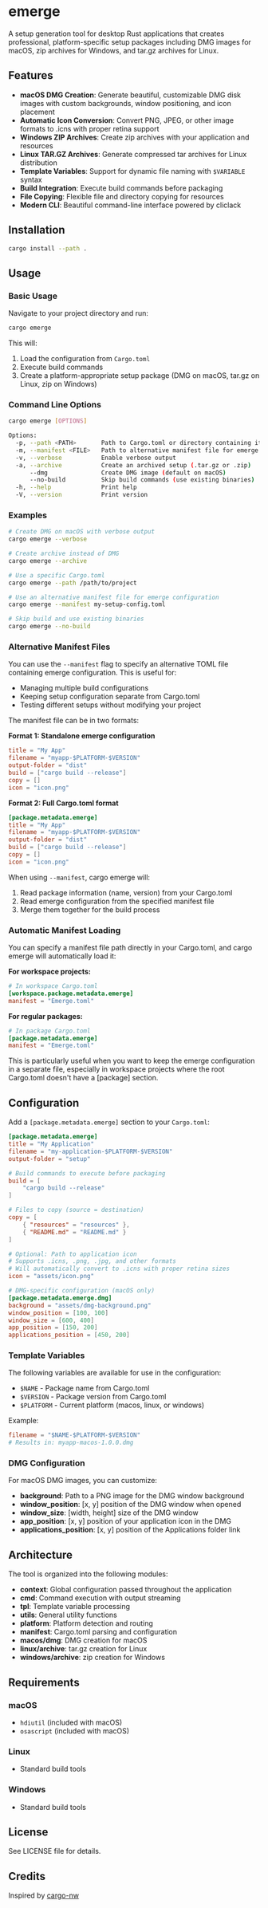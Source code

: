 # emerge

A setup generation tool for desktop Rust applications that creates professional, platform-specific setup packages including DMG images for macOS, zip archives for Windows, and tar.gz archives for Linux.

## Features

- **macOS DMG Creation**: Generate beautiful, customizable DMG disk images with custom backgrounds, window positioning, and icon placement
- **Automatic Icon Conversion**: Convert PNG, JPEG, or other image formats to .icns with proper retina support
- **Windows ZIP Archives**: Create zip archives with your application and resources
- **Linux TAR.GZ Archives**: Generate compressed tar archives for Linux distribution
- **Template Variables**: Support for dynamic file naming with `$VARIABLE` syntax
- **Build Integration**: Execute build commands before packaging
- **File Copying**: Flexible file and directory copying for resources
- **Modern CLI**: Beautiful command-line interface powered by cliclack

## Installation

```bash
cargo install --path .
```

## Usage

### Basic Usage

Navigate to your project directory and run:

```bash
cargo emerge
```

This will:
1. Load the configuration from `Cargo.toml`
2. Execute build commands
3. Create a platform-appropriate setup package (DMG on macOS, tar.gz on Linux, zip on Windows)

### Command Line Options

```bash
cargo emerge [OPTIONS]

Options:
  -p, --path <PATH>       Path to Cargo.toml or directory containing it
  -m, --manifest <FILE>   Path to alternative manifest file for emerge configuration
  -v, --verbose           Enable verbose output
  -a, --archive           Create an archived setup (.tar.gz or .zip)
      --dmg               Create DMG image (default on macOS)
      --no-build          Skip build commands (use existing binaries)
  -h, --help              Print help
  -V, --version           Print version
```

### Examples

```bash
# Create DMG on macOS with verbose output
cargo emerge --verbose

# Create archive instead of DMG
cargo emerge --archive

# Use a specific Cargo.toml
cargo emerge --path /path/to/project

# Use an alternative manifest file for emerge configuration
cargo emerge --manifest my-setup-config.toml

# Skip build and use existing binaries
cargo emerge --no-build
```

### Alternative Manifest Files

You can use the `--manifest` flag to specify an alternative TOML file containing emerge configuration. This is useful for:
- Managing multiple build configurations
- Keeping setup configuration separate from Cargo.toml
- Testing different setups without modifying your project

The manifest file can be in two formats:

**Format 1: Standalone emerge configuration**
```toml
title = "My App"
filename = "myapp-$PLATFORM-$VERSION"
output-folder = "dist"
build = ["cargo build --release"]
copy = []
icon = "icon.png"
```

**Format 2: Full Cargo.toml format**
```toml
[package.metadata.emerge]
title = "My App"
filename = "myapp-$PLATFORM-$VERSION"
output-folder = "dist"
build = ["cargo build --release"]
copy = []
icon = "icon.png"
```

When using `--manifest`, cargo emerge will:
1. Read package information (name, version) from your Cargo.toml
2. Read emerge configuration from the specified manifest file
3. Merge them together for the build process

### Automatic Manifest Loading

You can specify a manifest file path directly in your Cargo.toml, and cargo emerge will automatically load it:

**For workspace projects:**
```toml
# In workspace Cargo.toml
[workspace.package.metadata.emerge]
manifest = "Emerge.toml"
```

**For regular packages:**
```toml
# In package Cargo.toml
[package.metadata.emerge]
manifest = "Emerge.toml"
```

This is particularly useful when you want to keep the emerge configuration in a separate file, especially in workspace projects where the root Cargo.toml doesn't have a [package] section.

## Configuration

Add a `[package.metadata.emerge]` section to your `Cargo.toml`:

```toml
[package.metadata.emerge]
title = "My Application"
filename = "my-application-$PLATFORM-$VERSION"
output-folder = "setup"

# Build commands to execute before packaging
build = [
    "cargo build --release"
]

# Files to copy (source = destination)
copy = [
    { "resources" = "resources" },
    { "README.md" = "README.md" }
]

# Optional: Path to application icon
# Supports .icns, .png, .jpg, and other formats
# Will automatically convert to .icns with proper retina sizes
icon = "assets/icon.png"

# DMG-specific configuration (macOS only)
[package.metadata.emerge.dmg]
background = "assets/dmg-background.png"
window_position = [100, 100]
window_size = [600, 400]
app_position = [150, 200]
applications_position = [450, 200]
```

### Template Variables

The following variables are available for use in the configuration:

- `$NAME` - Package name from Cargo.toml
- `$VERSION` - Package version from Cargo.toml
- `$PLATFORM` - Current platform (macos, linux, or windows)

Example:
```toml
filename = "$NAME-$PLATFORM-$VERSION"
# Results in: myapp-macos-1.0.0.dmg
```

### DMG Configuration

For macOS DMG images, you can customize:

- **background**: Path to a PNG image for the DMG window background
- **window_position**: [x, y] position of the DMG window when opened
- **window_size**: [width, height] size of the DMG window
- **app_position**: [x, y] position of your application icon in the DMG
- **applications_position**: [x, y] position of the Applications folder link

## Architecture

The tool is organized into the following modules:

- **context**: Global configuration passed throughout the application
- **cmd**: Command execution with output streaming
- **tpl**: Template variable processing
- **utils**: General utility functions
- **platform**: Platform detection and routing
- **manifest**: Cargo.toml parsing and configuration
- **macos/dmg**: DMG creation for macOS
- **linux/archive**: tar.gz creation for Linux
- **windows/archive**: zip creation for Windows

## Requirements

### macOS
- `hdiutil` (included with macOS)
- `osascript` (included with macOS)

### Linux
- Standard build tools

### Windows
- Standard build tools

## License

See LICENSE file for details.

## Credits

Inspired by [cargo-nw](https://github.com/aspectron/cargo-nw)
